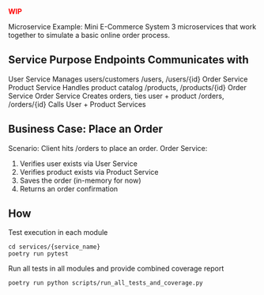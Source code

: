 <span style="color:red">**WIP**</span>

Microservice Example: Mini E-Commerce System
3 microservices that work together to simulate a basic online order process.

Service	Purpose	    Endpoints	                                                Communicates with
-------------------------------------------------------------------------------------------------------------
User Service	    Manages users/customers	/users, /users/{id}	                Order Service
Product Service	    Handles product catalog	/products, /products/{id}	        Order Service
Order Service	    Creates orders, ties user + product	/orders, /orders/{id}	Calls User + Product Services

Business Case: Place an Order
-----------------------------
Scenario:
Client hits /orders to place an order.
Order Service:
 1. Verifies user exists via User Service
 2. Verifies product exists via Product Service
 3. Saves the order (in-memory for now)
 4. Returns an order confirmation

How
---
Test execution in each module
```
cd services/{service_name}
poetry run pytest
```

Run all tests in all modules and provide combined coverage report
```
poetry run python scripts/run_all_tests_and_coverage.py
```